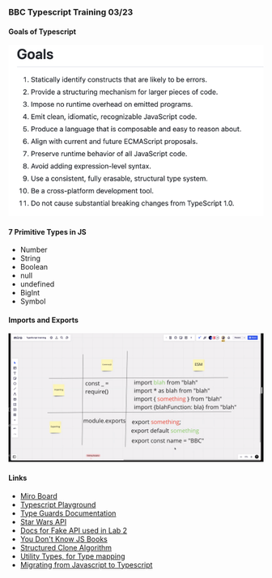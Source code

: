 ### BBC Typescript Training 03/23

#### Goals of Typescript
![Typescript Goals](img/tsGoals.png)

#### 7 Primitive Types in JS
* Number
* String
* Boolean
* null
* undefined
* BigInt
* Symbol

#### Imports and Exports
![Imports and Exports](img/importsAndExports.png)

#### Links
* [Miro Board](https://miro.com/app/board/uXjVOiRglBM=/)
* [Typescript Playground](typescriptlang.org/play)
* [Type Guards Documentation](typescriptlang.org/docs/handbook/advanced-types.html)
* [Star Wars API](swapi.dev)
* [Docs for Fake API used in Lab 2](https://jsonplaceholder.typicode.com)
* [You Don't Know JS Books](https://github.com/getify/You-Dont-Know-JS)
* [Structured Clone Algorithm](https://developer.mozilla.org/en-US/docs/Web/API/Web_Workers_API/Structured_clone_algorithm)
* [Utility Types, for Type mapping](https://www.typescriptlang.org/docs/handbook/utility-types.html#picktype-keys)
* [Migrating from Javascript to Typescript](https://www.typescriptlang.org/docs/handbook/migrating-from-javascript.html)

[comment]: <> (todo: refer back to beginning of day 1 recording - 'typescript does 4 things' and add to readme)